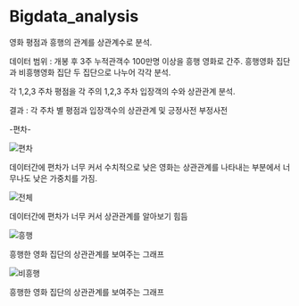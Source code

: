 # Bigdata_analysis

영화 평점과 흥행의 관계를 상관계수로 분석.

데이터 범위 : 개봉 후 3주
	      누적관객수 100만명 이상을 흥행 영화로 간주.
	      흥행영화 집단과 비흥행영화 집단 두 집단으로 나누어 각각 분석.

각 1,2,3 주차 평점을 각 주의 1,2,3 주차 입장객의 수와 상관관계 분석.

결과 : 각 주차 별 평점과 입장객수의 상관관계 및 긍정사전 부정사전 


-편차-

![편차](https://user-images.githubusercontent.com/31503178/64952409-391a0000-d8bb-11e9-8cb9-93383ce791bd.PNG)

데이터간에 편차가 너무 커서 수치적으로 낮은 영화는 상관관계를 나타내는 부분에서 너무나도 낮은 가중치를 가짐.

![전체](https://user-images.githubusercontent.com/31503178/64952430-4800b280-d8bb-11e9-9b89-7a74871389de.PNG)

데이터간에 편차가 너무 커서 상관관계를 알아보기 힘듬

![흥행](https://user-images.githubusercontent.com/31503178/64952399-328b8880-d8bb-11e9-82ae-88409e59cd34.PNG)

흥행한 영화 집단의 상관관계를 보여주는 그래프

![비흥행](https://user-images.githubusercontent.com/31503178/64952422-3fa87780-d8bb-11e9-809d-4115a6a2fd2c.PNG)

흥행한 영화 집단의 상관관계를 보여주는 그래프
